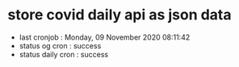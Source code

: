 # store covid daily api as json data

- last cronjob : Monday, 09 November 2020 08:11:42
- status og cron : success
- status daily cron : success
      
      